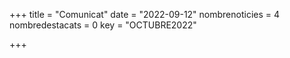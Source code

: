 +++
title             = "Comunicat"
date	 	  	  = "2022-09-12"
nombrenoticies    = 4
nombredestacats   = 0
key 		  	  = "OCTUBRE2022"

+++